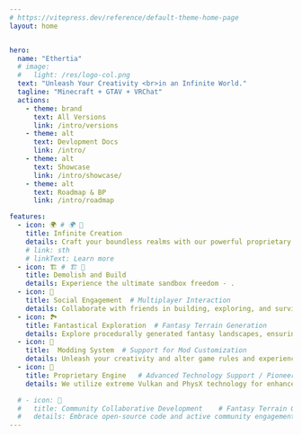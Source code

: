 ```yaml
---
# https://vitepress.dev/reference/default-theme-home-page
layout: home


hero:
  name: "Ethertia"
  # image:
  #   light: /res/logo-col.png
  text: "Unleash Your Creativity <br>in an Infinite World."
  tagline: "Minecraft + GTAV + VRChat"
  actions:
    - theme: brand
      text: All Versions
      link: /intro/versions
    - theme: alt
      text: Devlopment Docs
      link: /intro/
    - theme: alt
      text: Showcase
      link: /intro/showcase/
    - theme: alt
      text: Roadmap & BP
      link: /intro/roadmap

features:
  - icon: 🌍 # 🌍 🌟
    title: Infinite Creation
    details: Craft your boundless realms with our powerful proprietary engine. From quaint towns to sprawling metropolises, unleash your creativity.
    # link: sth
    # linkText: Learn more
  - icon: 🏗️ # 🏗️ 🔨
    title: Demolish and Build
    details: Experience the ultimate sandbox freedom - .
  - icon: 👫
    title: Social Engagement  # Multiplayer Interaction
    details: Collaborate with friends in building, exploring, and surviving. Create wonders together in multiplayer adventures.
  - icon: 🏞️
    title: Fantastical Exploration  # Fantasy Terrain Generation
    details: Explore procedurally generated fantasy landscapes, ensuring each adventure is a unique experience.
  - icon: 🧩
    title:  Modding System  # Support for Mod Customization
    details: Unleash your creativity and alter game rules and experiences with mod support.
  - icon: 🚀
    title: Proprietary Engine   # Advanced Technology Support / Pioneering Technology
    details: We utilize extreme Vulkan and PhysX technology for enhanced visuals and physics.

  # - icon: 🤗
  #   title: Community Collaborative Development    # Fantasy Terrain Generation / Growing Together
  #   details: Embrace open-source code and active community engagement, where we discuss game development and improvements together.
---
```



<script setup>

//window.location.href = "/getting-started/intro.html"

</script>

<style>

.main .name .clip {
  font-size: 70px;
  line-height: 74px;
  /* color: inherit; */
  /* background: -webkit-linear-gradient( 120deg, #e3a9ff 30%, #41d1ff ); */
  background: -webkit-linear-gradient( 109deg, #373fa5 30%, #41d1ff );
  -webkit-background-clip: text;
}
.main .text {
  max-width: 650px;
}

.box .title {
  font-weight: bold;
  font-size: 18px;
}
</style>